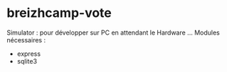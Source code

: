breizhcamp-vote
===============

Simulator : pour développer sur PC en attendant le Hardware 
...
Modules nécessaires : 
- express
- sqlite3
